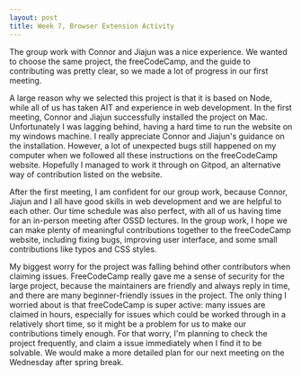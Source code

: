 ```yaml
---
layout: post
title: Week 7, Browser Extension Activity
---
```






The group work with Connor and Jiajun was a nice experience. We wanted to choose the same project, the freeCodeCamp, and the guide to contributing was pretty clear, so we made a lot of progress in our first meeting. <!--more-->

A large reason why we selected this project is that it is based on Node, while all of us has taken AIT and experience in web development. In the first meeting, Connor and Jiajun successfully installed the project on Mac. Unfortunately I was lagging behind, having a hard time to run the website on my windows machine. I really appreciate Connor and Jiajun's guidance on the installation. However, a lot of unexpected bugs still happened on my computer when we followed all these instructions on the freeCodeCamp website. Hopefully I managed to work it through on Gitpod, an alternative way of contribution listed on the website.

After the first meeting, I am confident for our group work, because Connor, Jiajun and I all have good skills in web development and we are helpful to each other. Our time schedule was also perfect, with all of us having time for an in-person meeting after OSSD lectures. In the group work, I hope we can make plenty of meaningful contributions together to the freeCodeCamp website, including fixing bugs, improving user interface, and some small contributions like typos and CSS styles.

My biggest worry for the project was falling behind other contributors when claiming issues. FreeCodeCamp really gave me a sense of security for the large project, because the maintainers are friendly and always reply in time, and there are many beginner-friendly issues in the project. The only thing I worried about is that freeCodeCamp is super active: many issues are claimed in hours, especially for issues which could be worked through in a relatively short time, so it might be a problem for us to make our contributions timely enough. For that worry, I'm planning to check the project frequently, and claim a issue immediately when I find it to be solvable. We would make a more detailed plan for our next meeting on the Wednesday after spring break.
